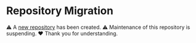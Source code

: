 # Repository Migration 

:warning: A [new repository](https://github.com/chiral-data/rust-graph-symmetry) has been created. 
:warning: Maintenance of this repository is suspending.
:heart: Thank you for understanding.